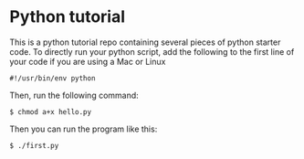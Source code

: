 Python tutorial
============
This is a python tutorial repo containing several pieces of python starter code.
To directly run your python script, add the following to the first line of your code if you are using a Mac or Linux
```
#!/usr/bin/env python
```
Then, run the following command:
```
$ chmod a+x hello.py
```
Then you can run the program like this:
```
$ ./first.py
```
